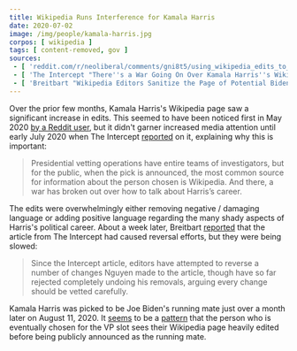 ```yaml
---
title: Wikipedia Runs Interference for Kamala Harris
date: 2020-07-02
image: /img/people/kamala-harris.jpg
corpos: [ wikipedia ]
tags: [ content-removed, gov ]
sources:
 - [ 'reddit.com/r/neoliberal/comments/gni8t5/using_wikipedia_edits_to_predict_the_vp_pick/', 'archive.is/2QVD3' ]
 - [ 'The Intercept "There''s a War Going On Over Kamala Harris''s Wikipedia Page, with Unflattering Elements Vanishing" by Aída Chávez (2 Jul 2020)', 'archive.is/NBVwQ' ]
 - [ 'Breitbart "Wikipedia Editors Sanitize the Page of Potential Biden VP Kamala Harris" by T.D. Adler (7 Jul 2020)', 'archive.is/2N20R' ]
---
```


Over the prior few months, Kamala Harris's Wikipedia page saw a significant
increase in edits. This seemed to have been noticed first in May 2020 [by a
Reddit user](http://archive.is/2QVD3), but it didn't garner increased media
attention until early July 2020 when The Intercept
[reported](http://archive.is/NBVwQ#selection-595.0-595.265) on it, explaining
why this is important:
> Presidential vetting operations have entire teams of investigators, but for
> the public, when the pick is announced, the most common source for
> information about the person chosen is Wikipedia. And there, a war has broken
> out over how to talk about Harris’s career.

The edits were overwhelmingly either removing negative / damaging language or
adding positive language regarding the many shady aspects of Harris's political
career. About a week later, Breitbart
[reported](http://archive.is/2N20R#selection-669.0-677.82) that the article
from The Intercept had caused reversal efforts, but they were being slowed:
> Since the Intercept article, editors have attempted to reverse a number of
> changes Nguyen made to the article, though have so far rejected completely
> undoing his removals, arguing every change should be vetted carefully.

Kamala Harris was picked to be Joe Biden's running mate just over a month later
on August 11, 2020. It [seems](https://archive.is/XEIzV) to be a
[pattern](https://archive.is/9mSPx) that the person who is eventually chosen
for the VP slot sees their Wikipedia page heavily edited before being publicly
announced as the running mate.
